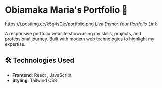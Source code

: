 # Obiamaka Maria's Portfolio 🌟

https://i.postimg.cc/k5g4sCjc/portfolio.png 
*Live Demo: [Your Portfolio Link](https://your-portfolio-url.com)*  

A responsive portfolio website showcasing my skills, projects, and professional journey. Built with modern web technologies to highlight my expertise.


## 🛠️ Technologies Used

- **Frontend**: React , JavaScript
- **Styling**: Tailwind CSS
